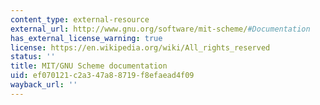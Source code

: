 ```yaml
---
content_type: external-resource
external_url: http://www.gnu.org/software/mit-scheme/#Documentation
has_external_license_warning: true
license: https://en.wikipedia.org/wiki/All_rights_reserved
status: ''
title: MIT/GNU Scheme documentation
uid: ef070121-c2a3-47a8-8719-f8efaead4f09
wayback_url: ''
---
```

